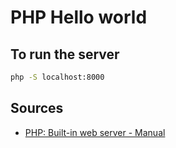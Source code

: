 # PHP Hello world

## To run the server

```bash
php -S localhost:8000
```

## Sources

- [PHP: Built-in web server - Manual](https://www.php.net/manual/en/features.commandline.webserver.php)